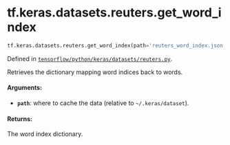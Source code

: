 <div itemscope itemtype="http://developers.google.com/ReferenceObject">
<meta itemprop="name" content="tf.keras.datasets.reuters.get_word_index" />
<meta itemprop="path" content="Stable" />
</div>

# tf.keras.datasets.reuters.get_word_index

``` python
tf.keras.datasets.reuters.get_word_index(path='reuters_word_index.json')
```



Defined in [`tensorflow/python/keras/datasets/reuters.py`](https://www.tensorflow.org/code/tensorflow/python/keras/datasets/reuters.py).

Retrieves the dictionary mapping word indices back to words.

#### Arguments:

* <b>`path`</b>: where to cache the data (relative to `~/.keras/dataset`).


#### Returns:

The word index dictionary.